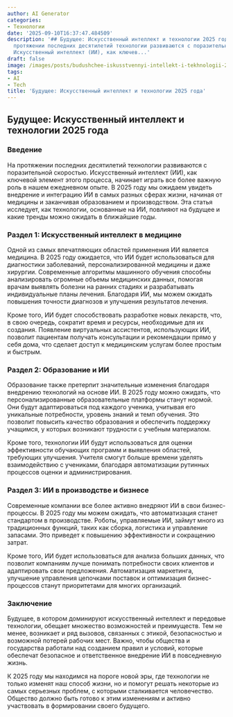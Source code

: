 ```yaml
---
author: AI Generator
categories:
- Технологии
date: '2025-09-10T16:37:47.484509'
description: '## Будущее: Искусственный интеллект и технологии 2025 года  ### Введение  На
  протяжении последних десятилетий технологии развиваются с поразительной скоростью.
  Искусственный интеллект (ИИ), как ключев...'
draft: false
image: /images/posts/budushchee-iskusstvennyi-intellekt-i-tekhnologii-2025-goda.jpg
tags:
- AI
- Tech
title: 'Будущее: Искусственный интеллект и технологии 2025 года'
---
```


## Будущее: Искусственный интеллект и технологии 2025 года

### Введение

На протяжении последних десятилетий технологии развиваются с поразительной скоростью. Искусственный интеллект (ИИ), как ключевой элемент этого процесса, начинает играть все более важную роль в нашем ежедневном опыте. В 2025 году мы ожидаем увидеть внедрение и интеграцию ИИ в самых разных сферах жизни, начиная от медицины и заканчивая образованием и производством. Эта статья исследует, как технологии, основанные на ИИ, повлияют на будущее и какие тренды можно ожидать в ближайшие годы.

### Раздел 1: Искусственный интеллект в медицине

Одной из самых впечатляющих областей применения ИИ является медицина. В 2025 году ожидается, что ИИ будет использоваться для диагностики заболеваний, персонализированной медицины и даже хирургии. Современные алгоритмы машинного обучения способны анализировать огромные объемы медицинских данных, помогая врачам выявлять болезни на ранних стадиях и разрабатывать индивидуальные планы лечения. Благодаря ИИ, мы можем ожидать повышения точности диагнозов и улучшения результатов лечения.

Кроме того, ИИ будет способствовать разработке новых лекарств, что, в свою очередь, сократит время и ресурсы, необходимые для их создания. Появление виртуальных ассистентов, использующих ИИ, позволит пациентам получать консультации и рекомендации прямо у себя дома, что сделает доступ к медицинским услугам более простым и быстрым.

### Раздел 2: Образование и ИИ

Образование также претерпит значительные изменения благодаря внедрению технологий на основе ИИ. В 2025 году можно ожидать, что персонализированные образовательные платформы станут нормой. Они будут адаптироваться под каждого ученика, учитывая его уникальные потребности, уровень знаний и темп обучения. Это позволит повысить качество образования и обеспечить поддержку учащимся, у которых возникают трудности с учебным материалом.

Кроме того, технологии ИИ будут использоваться для оценки эффективности обучающих программ и выявления областей, требующих улучшения. Учителя смогут больше времени уделять взаимодействию с учениками, благодаря автоматизации рутинных процессов оценки и администрирования.

### Раздел 3: ИИ в производстве и бизнесе

Современные компании все более активно внедряют ИИ в свои бизнес-процессы. В 2025 году мы можем ожидать, что автоматизация станет стандартом в производстве. Роботы, управляемые ИИ, займут много из традиционных функций, таких как сборка, логистика и управление запасами. Это приведет к повышению эффективности и сокращению затрат.

Кроме того, ИИ будет использоваться для анализа больших данных, что позволит компаниям лучше понимать потребности своих клиентов и адаптировать свои предложения. Автоматизация маркетинга, улучшение управления цепочками поставок и оптимизация бизнес-процессов станут приоритетами для многих организаций.

### Заключение

Будущее, в котором доминируют искусственный интеллект и передовые технологии, обещает множество возможностей и преимуществ. Тем не менее, возникает и ряд вызовов, связанных с этикой, безопасностью и возможной потерей рабочих мест. Важно, чтобы общества и государства работали над созданием правил и условий, которые обеспечат безопасное и ответственное внедрение ИИ в повседневную жизнь.

К 2025 году мы находимся на пороге новой эры, где технологии не только изменят наш способ жизни, но и помогут решать некоторые из самых серьезных проблем, с которыми сталкивается человечество. Общество должно быть готово к этим изменениям и активно участвовать в формировании своего будущего.
